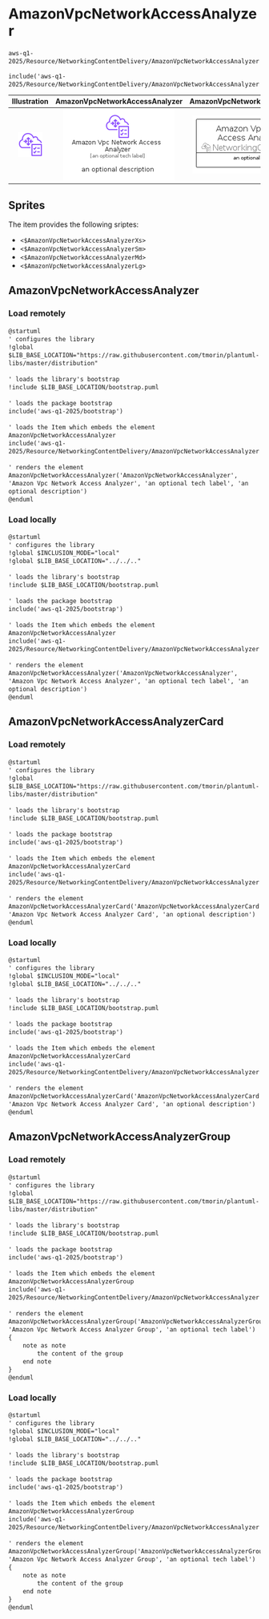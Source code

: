 # AmazonVpcNetworkAccessAnalyzer


```text
aws-q1-2025/Resource/NetworkingContentDelivery/AmazonVpcNetworkAccessAnalyzer
```

```text
include('aws-q1-2025/Resource/NetworkingContentDelivery/AmazonVpcNetworkAccessAnalyzer')
```



| Illustration | AmazonVpcNetworkAccessAnalyzer | AmazonVpcNetworkAccessAnalyzerCard | AmazonVpcNetworkAccessAnalyzerGroup |
| :---: | :---: | :---: | :---: |
| ![illustration for Illustration](../../../aws-q1-2025/Resource/NetworkingContentDelivery/AmazonVpcNetworkAccessAnalyzer.png) | ![illustration for AmazonVpcNetworkAccessAnalyzer](../../../aws-q1-2025/Resource/NetworkingContentDelivery/AmazonVpcNetworkAccessAnalyzer.Local.png) | ![illustration for AmazonVpcNetworkAccessAnalyzerCard](../../../aws-q1-2025/Resource/NetworkingContentDelivery/AmazonVpcNetworkAccessAnalyzerCard.Local.png) | ![illustration for AmazonVpcNetworkAccessAnalyzerGroup](../../../aws-q1-2025/Resource/NetworkingContentDelivery/AmazonVpcNetworkAccessAnalyzerGroup.Local.png) |



## Sprites
The item provides the following sriptes:

- `<$AmazonVpcNetworkAccessAnalyzerXs>`
- `<$AmazonVpcNetworkAccessAnalyzerSm>`
- `<$AmazonVpcNetworkAccessAnalyzerMd>`
- `<$AmazonVpcNetworkAccessAnalyzerLg>`





## AmazonVpcNetworkAccessAnalyzer

### Load remotely
```plantuml
@startuml
' configures the library
!global $LIB_BASE_LOCATION="https://raw.githubusercontent.com/tmorin/plantuml-libs/master/distribution"

' loads the library's bootstrap
!include $LIB_BASE_LOCATION/bootstrap.puml

' loads the package bootstrap
include('aws-q1-2025/bootstrap')

' loads the Item which embeds the element AmazonVpcNetworkAccessAnalyzer
include('aws-q1-2025/Resource/NetworkingContentDelivery/AmazonVpcNetworkAccessAnalyzer')

' renders the element
AmazonVpcNetworkAccessAnalyzer('AmazonVpcNetworkAccessAnalyzer', 'Amazon Vpc Network Access Analyzer', 'an optional tech label', 'an optional description')
@enduml
```

### Load locally
```plantuml
@startuml
' configures the library
!global $INCLUSION_MODE="local"
!global $LIB_BASE_LOCATION="../../.."

' loads the library's bootstrap
!include $LIB_BASE_LOCATION/bootstrap.puml

' loads the package bootstrap
include('aws-q1-2025/bootstrap')

' loads the Item which embeds the element AmazonVpcNetworkAccessAnalyzer
include('aws-q1-2025/Resource/NetworkingContentDelivery/AmazonVpcNetworkAccessAnalyzer')

' renders the element
AmazonVpcNetworkAccessAnalyzer('AmazonVpcNetworkAccessAnalyzer', 'Amazon Vpc Network Access Analyzer', 'an optional tech label', 'an optional description')
@enduml
```

## AmazonVpcNetworkAccessAnalyzerCard

### Load remotely
```plantuml
@startuml
' configures the library
!global $LIB_BASE_LOCATION="https://raw.githubusercontent.com/tmorin/plantuml-libs/master/distribution"

' loads the library's bootstrap
!include $LIB_BASE_LOCATION/bootstrap.puml

' loads the package bootstrap
include('aws-q1-2025/bootstrap')

' loads the Item which embeds the element AmazonVpcNetworkAccessAnalyzerCard
include('aws-q1-2025/Resource/NetworkingContentDelivery/AmazonVpcNetworkAccessAnalyzer')

' renders the element
AmazonVpcNetworkAccessAnalyzerCard('AmazonVpcNetworkAccessAnalyzerCard', 'Amazon Vpc Network Access Analyzer Card', 'an optional description')
@enduml
```

### Load locally
```plantuml
@startuml
' configures the library
!global $INCLUSION_MODE="local"
!global $LIB_BASE_LOCATION="../../.."

' loads the library's bootstrap
!include $LIB_BASE_LOCATION/bootstrap.puml

' loads the package bootstrap
include('aws-q1-2025/bootstrap')

' loads the Item which embeds the element AmazonVpcNetworkAccessAnalyzerCard
include('aws-q1-2025/Resource/NetworkingContentDelivery/AmazonVpcNetworkAccessAnalyzer')

' renders the element
AmazonVpcNetworkAccessAnalyzerCard('AmazonVpcNetworkAccessAnalyzerCard', 'Amazon Vpc Network Access Analyzer Card', 'an optional description')
@enduml
```

## AmazonVpcNetworkAccessAnalyzerGroup

### Load remotely
```plantuml
@startuml
' configures the library
!global $LIB_BASE_LOCATION="https://raw.githubusercontent.com/tmorin/plantuml-libs/master/distribution"

' loads the library's bootstrap
!include $LIB_BASE_LOCATION/bootstrap.puml

' loads the package bootstrap
include('aws-q1-2025/bootstrap')

' loads the Item which embeds the element AmazonVpcNetworkAccessAnalyzerGroup
include('aws-q1-2025/Resource/NetworkingContentDelivery/AmazonVpcNetworkAccessAnalyzer')

' renders the element
AmazonVpcNetworkAccessAnalyzerGroup('AmazonVpcNetworkAccessAnalyzerGroup', 'Amazon Vpc Network Access Analyzer Group', 'an optional tech label') {
    note as note
        the content of the group
    end note
}
@enduml
```

### Load locally
```plantuml
@startuml
' configures the library
!global $INCLUSION_MODE="local"
!global $LIB_BASE_LOCATION="../../.."

' loads the library's bootstrap
!include $LIB_BASE_LOCATION/bootstrap.puml

' loads the package bootstrap
include('aws-q1-2025/bootstrap')

' loads the Item which embeds the element AmazonVpcNetworkAccessAnalyzerGroup
include('aws-q1-2025/Resource/NetworkingContentDelivery/AmazonVpcNetworkAccessAnalyzer')

' renders the element
AmazonVpcNetworkAccessAnalyzerGroup('AmazonVpcNetworkAccessAnalyzerGroup', 'Amazon Vpc Network Access Analyzer Group', 'an optional tech label') {
    note as note
        the content of the group
    end note
}
@enduml
```

